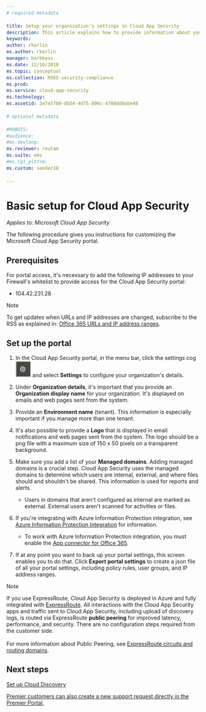 ```yaml
---
# required metadata

title: Setup your organization's settings in Cloud App Security
description: This article explains how to provide information about your organization in Cloud App Security.
keywords:
author: rkarlin
ms.author: rkarlin
manager: barbkess
ms.date: 12/10/2018
ms.topic: conceptual
ms.collection: M365-security-compliance
ms.prod:
ms.service: cloud-app-security
ms.technology:
ms.assetid: 2e7e57b0-db54-4d75-896c-4700dd9abe48

# optional metadata

#ROBOTS:
#audience:
#ms.devlang:
ms.reviewer: reutam
ms.suite: ems
#ms.tgt_pltfrm:
ms.custom: seodec18

---
```

# Basic setup for Cloud App Security

*Applies to: Microsoft Cloud App Security*

The following procedure gives you instructions for customizing the Microsoft Cloud App Security portal.

## Prerequisites 
For portal access, it's necessary to add the following IP addresses to your Firewall's whitelist to provide access for the Cloud App Security portal:  
  
- 104.42.231.28  
  
> [!NOTE]  
>  To get updates when URLs and IP addresses are changed, subscribe to the RSS as explained in: [Office 365 URLs and IP address ranges](https://support.office.com/article/Office-365-URLs-and-IP-address-ranges-8548a211-3fe7-47cb-abb1-355ea5aa88a2).  
  
## Set up the portal  
  
1. In the Cloud App Security portal, in the menu bar, click the settings cog ![settings icon](./media/settings-icon.png "settings icon") and select **Settings** to configure your organization's details.     

2. Under **Organization details**, it's important that you provide an **Organization display name** for your organization. It's displayed on emails and web pages sent from the system.  
  
3. Provide an **Environment name** (tenant). This information is especially important if you manage more than one tenant.  
  
4. It's also possible to provide a **Logo** that is displayed in email notifications and web pages sent from the system. The logo should be a png file with a maximum size of 150 x 50 pixels on a transparent background.  

5. Make sure you add a list of your **Managed domains**. Adding managed domains is a crucial step. Cloud App Security uses the managed domains to determine which users are internal, external, and where files should and shouldn't be shared. This information is used for reports and alerts.  
   
    - Users in domains that aren't configured as internal are marked as external. External users aren't scanned for activities or files.

6. If you're integrating with Azure Information Protection integration, see [Azure Information Protection Integration](azip-integration.md) for information. 

    - To work with Azure Information Protection integration, you must enable the [App connector for Office 365](connect-office-365-to-microsoft-cloud-app-security.md).
  
7. If at any point you want to back up your portal settings, this screen enables you to do that. Click **Export portal settings** to create a json file of all your portal settings, including policy rules, user groups, and IP address ranges.  
  
   
> [!NOTE] 
> If you use ExpressRoute, Cloud App Security is deployed in Azure and fully integrated with [ExpressRoute](https://azure.microsoft.com/documentation/articles/expressroute-introduction/). All interactions with the Cloud App Security apps and traffic sent to Cloud App Security, including upload of discovery logs, is routed via ExpressRoute **public peering** for improved latency, performance, and security. There are no configuration steps required from the customer side. <br></br>For more information about  Public Peering, see [ExpressRoute circuits and routing domains](https://azure.microsoft.com/documentation/articles/expressroute-circuit-peerings/).  
    
## Next steps  
[Set up Cloud Discovery](set-up-cloud-discovery.md)   

[Premier customers can also create a new support request directly in the Premier Portal.](https://premier.microsoft.com/)  
  
  
